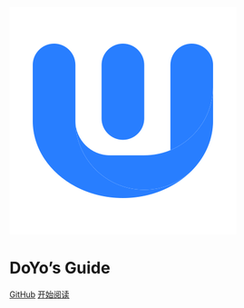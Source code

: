 <!-- markdownlint-disable first-line-h1 -->

![logo](_media/w.svg)

# <span >DoYo’s Guide</span>

> <span id="typed-title"></span>



[GitHub](https://github.com/wangdoyos)
[开始阅读](/README.md)

<!-- ![color](#f0f0f0) -->
<!-- ![](/_media/icon.svg) -->
